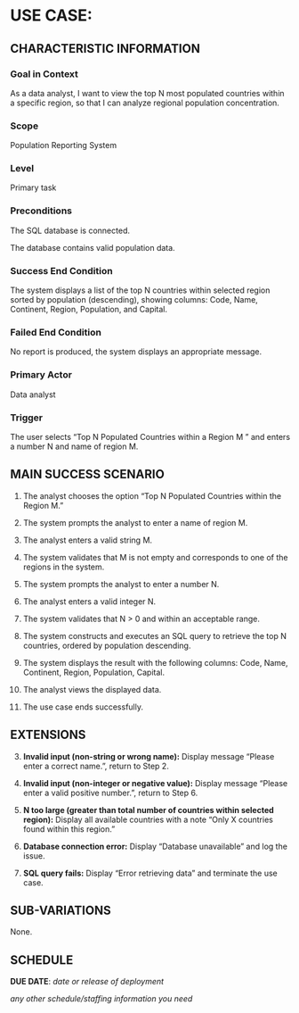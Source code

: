 # USE CASE: <number> <the name should be the goal as a short active verb phrase>

## CHARACTERISTIC INFORMATION

### Goal in Context

As a data analyst, I want to view the top N most populated countries within a specific region, so that I can analyze regional population concentration.

### Scope

Population Reporting System

### Level

Primary task

### Preconditions

The SQL database is connected.

The database contains valid population data.

### Success End Condition

The system displays a list of the top N countries within selected region sorted by population (descending), showing columns: Code, Name, Continent, Region, Population, and Capital.

### Failed End Condition

No report is produced, the system displays an appropriate message.

### Primary Actor

Data analyst

### Trigger

The user selects “Top N Populated Countries within a Region M ” and enters a number N and name of region M.

## MAIN SUCCESS SCENARIO

1. The analyst chooses the option “Top N Populated Countries within the Region M.”

2. The system prompts the analyst to enter a name of region M.

3. The analyst enters a valid string M.

4. The system validates that M is not empty and corresponds to one of the regions in the system.

5. The system prompts the analyst to enter a number N.

6. The analyst enters a valid integer N.

7. The system validates that N > 0 and within an acceptable range.

8. The system constructs and executes an SQL query to retrieve the top N countries, ordered by population descending.

9. The system displays the result with the following columns: Code, Name, Continent, Region, Population, Capital.

10. The analyst views the displayed data.

11. The use case ends successfully.

## EXTENSIONS

3. **Invalid input (non-string or wrong name):** Display message “Please enter a correct name.”, return to Step 2.

7. **Invalid input (non-integer or negative value):** Display message “Please enter a valid positive number.”, return to Step 6.

7. **N too large (greater than total number of countries within selected region):** Display all available countries with a note “Only X countries found within this region.”

8. **Database connection error:** Display “Database unavailable” and log the issue.

8. **SQL query fails:** Display “Error retrieving data” and terminate the use case.


## SUB-VARIATIONS

None.

## SCHEDULE

**DUE DATE**: *date or release of deployment*

*any other schedule/staffing information you need*